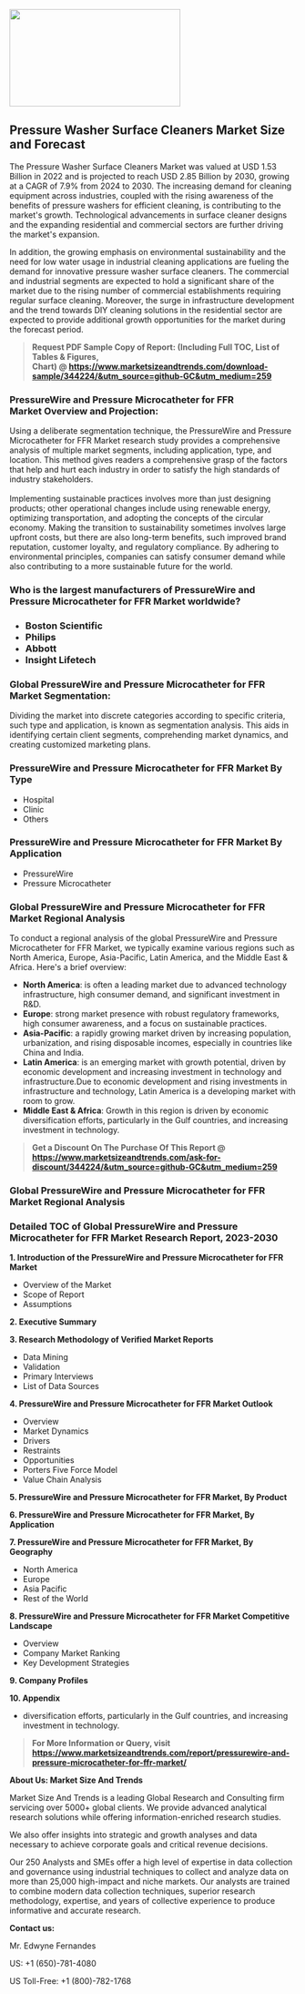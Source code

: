 <p><img class="alignnone size-medium wp-image-20088" src="https://ffe5etoiles.com/wp-content/uploads/2024/12/MST1-300x171.png" alt="" width="300" height="171" /></p><h2>Pressure Washer Surface Cleaners Market Size and Forecast</h2><p>The Pressure Washer Surface Cleaners Market was valued at USD 1.53 Billion in 2022 and is projected to reach USD 2.85 Billion by 2030, growing at a CAGR of 7.9% from 2024 to 2030. The increasing demand for cleaning equipment across industries, coupled with the rising awareness of the benefits of pressure washers for efficient cleaning, is contributing to the market's growth. Technological advancements in surface cleaner designs and the expanding residential and commercial sectors are further driving the market's expansion.</p><p>In addition, the growing emphasis on environmental sustainability and the need for low water usage in industrial cleaning applications are fueling the demand for innovative pressure washer surface cleaners. The commercial and industrial segments are expected to hold a significant share of the market due to the rising number of commercial establishments requiring regular surface cleaning. Moreover, the surge in infrastructure development and the trend towards DIY cleaning solutions in the residential sector are expected to provide additional growth opportunities for the market during the forecast period.</p></p><blockquote id="" class=""><strong>Request PDF Sample Copy of Report: (Including Full TOC, List of Tables &amp; Figures, Chart)&nbsp;@&nbsp;<strong><a href="https://www.marketsizeandtrends.com/download-sample/344224/&utm_source=github-GC&utm_medium=259" target="_blank">https://www.marketsizeandtrends.com/download-sample/344224/&utm_source=github-GC&utm_medium=259</a></strong></strong></blockquote><h3 id="" class="">PressureWire and Pressure Microcatheter for FFR Market&nbsp;Overview and Projection:</h3><p id="" class="">Using a deliberate segmentation technique, the PressureWire and Pressure Microcatheter for FFR Market research study provides a comprehensive analysis of multiple market segments, including application, type, and location. This method gives readers a comprehensive grasp of the factors that help and hurt each industry in order to satisfy the high standards of industry stakeholders. <br /> <br />Implementing sustainable practices involves more than just designing products; other operational changes include using renewable energy, optimizing transportation, and adopting the concepts of the circular economy. Making the transition to sustainability sometimes involves large upfront costs, but there are also long-term benefits, such improved brand reputation, customer loyalty, and regulatory compliance. By adhering to environmental principles, companies can satisfy consumer demand while also contributing to a more sustainable future for the world.</p><h3 id="" class="">Who is the largest manufacturers of&nbsp;PressureWire and Pressure Microcatheter for FFR Market worldwide?</h3><h3 class=""><p><ul><li>Boston Scientific </li><li> Philips </li><li> Abbott </li><li> Insight Lifetech</li></ul></p></h3><h3 id="" class="">Global&nbsp;PressureWire and Pressure Microcatheter for FFR Market Segmentation:</h3><p id="" class="">Dividing the market into discrete categories according to specific criteria, such type and application, is known as segmentation analysis. This aids in identifying certain client segments, comprehending market dynamics, and creating customized marketing plans.</p><h3 id="" class="">PressureWire and Pressure Microcatheter for FFR Market&nbsp;By Type</h3><p><p><ul><li>Hospital</li><li> Clinic</li><li> Others</p></li></ul></p></p><h3 id="" class="">PressureWire and Pressure Microcatheter for FFR Market&nbsp;By Application</h3><p class=""><p><ul><li>PressureWire</li><li> Pressure Microcatheter</li></ul></p></p><h3 id="" class="">Global PressureWire and Pressure Microcatheter for FFR Market Regional Analysis</h3><p id="" class="">To conduct a regional analysis of the global PressureWire and Pressure Microcatheter for FFR Market, we typically examine various regions such as North America, Europe, Asia-Pacific, Latin America, and the Middle East &amp; Africa. Here's a brief overview:</p><ul><li><strong>North America</strong>: is often a leading market due to advanced technology infrastructure, high consumer demand, and significant investment in R&amp;D.</li><li><strong>Europe</strong>: strong market presence with robust regulatory frameworks, high consumer awareness, and a focus on sustainable practices.</li><li><strong>Asia-Pacific</strong>: a rapidly growing market driven by increasing population, urbanization, and rising disposable incomes, especially in countries like China and India.</li><li><strong>Latin America</strong>: is an emerging market with growth potential, driven by economic development and increasing investment in technology and infrastructure.Due to economic development and rising investments in infrastructure and technology, Latin America is a developing market with room to grow.</li><li><strong>Middle East &amp; Africa</strong>: Growth in this region is driven by economic diversification efforts, particularly in the Gulf countries, and increasing investment in technology.</li></ul><blockquote id="" class=""><strong>Get a Discount On The Purchase Of This Report @ <strong><a href="https://www.marketsizeandtrends.com/ask-for-discount/344224/&utm_source=github-GC&utm_medium=259" target="_blank">https://www.marketsizeandtrends.com/ask-for-discount/344224/&utm_source=github-GC&utm_medium=259</a></strong></strong></blockquote><h3 id="" class="">Global PressureWire and Pressure Microcatheter for FFR Market Regional Analysis</h3><h3 id="" class="">Detailed TOC of Global PressureWire and Pressure Microcatheter for FFR Market Research Report, 2023-2030</h3><p id="" class=""><strong>1. Introduction of the PressureWire and Pressure Microcatheter for FFR Market</strong></p><ul><li>Overview of the Market</li><li>Scope of Report</li><li>Assumptions</li></ul><p id="" class=""><strong>2. Executive Summary</strong></p><p id="" class=""><strong>3. Research Methodology of Verified Market Reports</strong></p><ul><li>Data Mining</li><li>Validation</li><li>Primary Interviews</li><li>List of Data Sources</li></ul><p id="" class=""><strong>4. PressureWire and Pressure Microcatheter for FFR Market Outlook</strong></p><ul><li>Overview</li><li>Market Dynamics</li><li>Drivers</li><li>Restraints</li><li>Opportunities</li><li>Porters Five Force Model</li><li>Value Chain Analysis</li></ul><p id="" class=""><strong>5. PressureWire and Pressure Microcatheter for FFR Market, By Product</strong></p><p id="" class=""><strong>6. PressureWire and Pressure Microcatheter for FFR Market, By Application</strong></p><p id="" class=""><strong>7. PressureWire and Pressure Microcatheter for FFR Market, By Geography</strong></p><ul><li>North America</li><li>Europe</li><li>Asia Pacific</li><li>Rest of the World</li></ul><p id="" class=""><strong>8. PressureWire and Pressure Microcatheter for FFR Market Competitive Landscape</strong></p><ul><li>Overview</li><li>Company Market Ranking</li><li>Key Development Strategies</li></ul><p id="" class=""><strong>9. Company Profiles</strong></p><p id="" class=""><strong>10. Appendix</strong></p><ul><li>diversification efforts, particularly in the Gulf countries, and increasing investment in technology.</li></ul><blockquote id="" class=""><strong>For More Information or Query, visit <strong><strong><a href="https://www.marketsizeandtrends.com/report/pressurewire-and-pressure-microcatheter-for-ffr-market/" target="_blank">https://www.marketsizeandtrends.com/report/pressurewire-and-pressure-microcatheter-for-ffr-market/</a></strong></strong></strong></blockquote><p id="" class=""><strong>About Us: Market Size And Trends</strong></p><p id="" class="">Market Size And Trends is a leading Global Research and Consulting firm servicing over 5000+ global clients. We provide advanced analytical research solutions while offering information-enriched research studies.</p><p id="" class="">We also offer insights into strategic and growth analyses and data necessary to achieve corporate goals and critical revenue decisions.</p><p id="" class="">Our 250 Analysts and SMEs offer a high level of expertise in data collection and governance using industrial techniques to collect and analyze data on more than 25,000 high-impact and niche markets. Our analysts are trained to combine modern data collection techniques, superior research methodology, expertise, and years of collective experience to produce informative and accurate research.</p><p id="" class=""><strong>Contact us:</strong></p><p id="" class="">Mr. Edwyne Fernandes</p><p id="" class="">US: +1 (650)-781-4080</p><p id="" class="">US Toll-Free: +1 (800)-782-1768</p>
